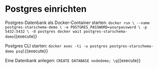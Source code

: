 # Postgres einrichten

Postgres-Datenbank als Docker-Container starten:
`docker run \
      --name postgres-starschema-demo \
      -e POSTGRES_PASSWORD=yourpassword \
      -p 5432:5432 \
      -d postgres
docker wait postgres-starschema-demo`{{execute}}

Postgres CLI starten:
`docker exec -ti -u postgres postgres-starschema-demo psql`{{execute}}

Eine Datenbank anlegen:
`CREATE DATABASE nodedemo; \q`{{execute}}